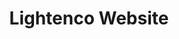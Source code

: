 ---
layout: portfolio
title: Lightenco Website
image-preview: /assets/images/lightenco.jpg
image-1: /assets/images/lightenco-cover.jpg
image-2: /assets/images/lightenco-cover2.jpg
tags:
  - Web
  - Jekyll
icon: fa fa-lightbulb-o
description: Lightenco covers everything from improved lighting design to the recycling of hazardous bulbs.
link: /portfolio/lightenco.html
---